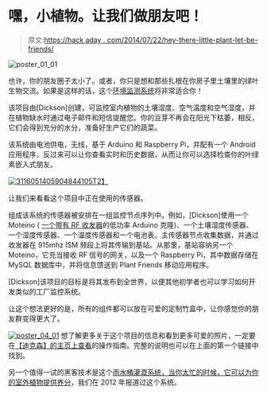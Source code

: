 # 嘿，小植物。让我们做朋友吧！

> 原文:[https://hack aday . com/2014/07/22/hey-there-little-plant-let-be-friends/](https://hackaday.com/2014/07/22/hey-there-little-plant-lets-be-friends/)

![poster_01_01](../Images/da41e240f901b95523cfe3f332b86e63.png)

也许，你的朋友圈子太小了。或者，你只是想和那些扎根在你房子里土壤里的绿叶生物交流。如果是这样的话，这个[环境监测系统](http://hackaday.io/project/1982)将非常适合你！

该项目由[Dickson]创建，可监控室内植物的土壤湿度、空气温度和空气湿度，并在植物缺水时通过电子邮件和短信提醒您。你的豆芽不再会在阳光下枯萎，相反，它们会得到充分的水分，准备好生产它们的蔬菜。

该系统由电池供电，无线，基于 Arduino 和 Raspberry Pi，并配有一个 Android 应用程序，反过来可以让你查看实时和历史数据，从而让你可以选择检查你的叶绿素嵌入式朋友。

[![3116051405904844105](../Images/494c492cb9aa3e4aa02c638e91db099e.png)T2】](https://hackaday.com/wp-content/uploads/2014/07/3116051405904844105.png)

让我们来看看这个项目中正在使用的传感器。

组成该系统的传感器被安排在一组监控节点序列中。例如，[Dickson]使用一个 Moteino ( [一个带有 RF 收发器](http://lowpowerlab.com/moteino/)的低功率 Arduino 克隆)、一个土壤湿度传感器、一个湿度传感器、一个温度传感器和一个电池表。主传感器节点收集数据，并通过收发器在 915mhz ISM 频段上将其传输到基站。从那里，基站容纳另一个 Moteino，它充当接收 RF 信号的网关，以及一个 Raspberry Pi，其中数据存储在 MySQL 数据库中，并将信息馈送到 Plant Friends 移动应用程序。

[Dickson]该项目的目标是将其发布到全世界，以便其他初学者也可以学习如何开发类似的工厂监控系统。

让这个想法更好的是，所有的组件都可以放在可爱的定制竹盒中，让你感觉你的朋友群变得更大了。

[![poster_04_01](../Images/10f590c9d41e2c83cb95fbf5091e930f.png)](https://hackaday.com/wp-content/uploads/2014/07/poster_04_01.jpg) 想了解更多关于这个项目的信息和看到更多可爱的照片，一定要在[【迪克森】的主页上查看](http://dicksonchow.com/plantfriends)的操作指南。完整的说明也可以在上面的第一个链接中找到。

另一个值得一试的黑客技术是这个[雨水桶灌溉系统，当你太忙的时候，它可以为你的室外植物提供养分](http://hackaday.com/2012/03/29/rain-barrel-irrigation-system-keeps-your-plants-fed-when-youre-too-busy/)，我们在 2012 年报道过这个系统。